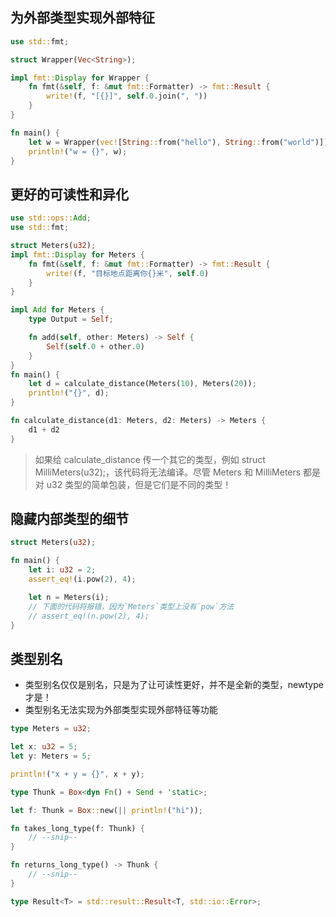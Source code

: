 ## 为外部类型实现外部特征

```rs
use std::fmt;

struct Wrapper(Vec<String>);

impl fmt::Display for Wrapper {
    fn fmt(&self, f: &mut fmt::Formatter) -> fmt::Result {
        write!(f, "[{}]", self.0.join(", "))
    }
}

fn main() {
    let w = Wrapper(vec![String::from("hello"), String::from("world")]);
    println!("w = {}", w);
}
```

## 更好的可读性和异化

```rs
use std::ops::Add;
use std::fmt;

struct Meters(u32);
impl fmt::Display for Meters {
    fn fmt(&self, f: &mut fmt::Formatter) -> fmt::Result {
        write!(f, "目标地点距离你{}米", self.0)
    }
}

impl Add for Meters {
    type Output = Self;

    fn add(self, other: Meters) -> Self {
        Self(self.0 + other.0)
    }
}
fn main() {
    let d = calculate_distance(Meters(10), Meters(20));
    println!("{}", d);
}

fn calculate_distance(d1: Meters, d2: Meters) -> Meters {
    d1 + d2
}
```

> 如果给 calculate_distance 传一个其它的类型，例如 struct MilliMeters(u32);，该代码将无法编译。尽管 Meters 和 MilliMeters 都是对 u32 类型的简单包装，但是它们是不同的类型！

## 隐藏内部类型的细节

```rs
struct Meters(u32);

fn main() {
    let i: u32 = 2;
    assert_eq!(i.pow(2), 4);

    let n = Meters(i);
    // 下面的代码将报错，因为`Meters`类型上没有`pow`方法
    // assert_eq!(n.pow(2), 4);
}
```

## 类型别名

- 类型别名仅仅是别名，只是为了让可读性更好，并不是全新的类型，newtype 才是！
- 类型别名无法实现为外部类型实现外部特征等功能

```rs
type Meters = u32;

let x: u32 = 5;
let y: Meters = 5;

println!("x + y = {}", x + y);
```

```rs
type Thunk = Box<dyn Fn() + Send + 'static>;

let f: Thunk = Box::new(|| println!("hi"));

fn takes_long_type(f: Thunk) {
    // --snip--
}

fn returns_long_type() -> Thunk {
    // --snip--
}
```

```rs
type Result<T> = std::result::Result<T, std::io::Error>;
```